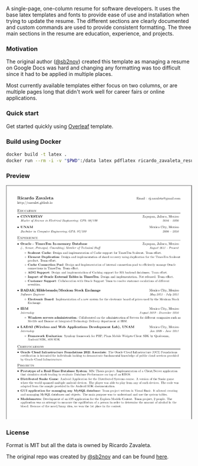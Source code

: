 A single-page, one-column resume for software developers. It uses the base latex templates and fonts to provide ease of use and installation when trying to update the resume. The different sections are clearly documented and custom commands are used to provide consistent formatting. The three main sections in the resume are education, experience, and projects.

### Motivation

The original author ([@sb2nov](https://github.com/sb2nov/)) created this template as managing a resume on Google Docs was hard and changing any formatting was too difficult since it had to be applied in multiple places.

Most currently available templates either focus on two columns, or are multiple pages long that didn't work well for career fairs or online applications.

### Quick start

Get started quickly using [Overleaf](https://www.overleaf.com/latex/templates/software-engineer-resume/gqxmqsvsbdjf) template.

### Build using Docker

```sh
docker build -t latex .
docker run --rm -i -v "$PWD":/data latex pdflatex ricardo_zavaleta_resume.tex
```

### Preview

![Resume Screenshot](/resume_preview.png)

### License

Format is MIT but all the data is owned by Ricardo Zavaleta.

The original repo was created by [@sb2nov](https://github.com/sb2nov/) and can be found [here](https://github.com/sb2nov/resume).
